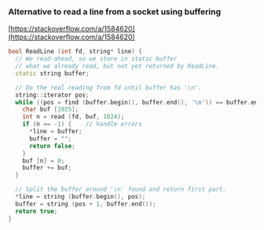 ### Alternative to read a line from a socket using buffering
[https://stackoverflow.com/a/1584620](https://stackoverflow.com/a/1584620)

``` cpp
bool ReadLine (int fd, string* line) {
  // We read-ahead, so we store in static buffer
  // what we already read, but not yet returned by ReadLine.
  static string buffer;

  // Do the real reading from fd until buffer has '\n'.
  string::iterator pos;
  while ((pos = find (buffer.begin(), buffer.end(), '\n')) == buffer.end ()) {
    char buf [1025];
    int n = read (fd, buf, 1024);
    if (n == -1) {    // handle errors
      *line = buffer;
      buffer = "";
      return false;
    }
    buf [n] = 0;
    buffer += buf;
  }

  // Split the buffer around '\n' found and return first part.
  *line = string (buffer.begin(), pos);
  buffer = string (pos + 1, buffer.end());
  return true;
}
```
